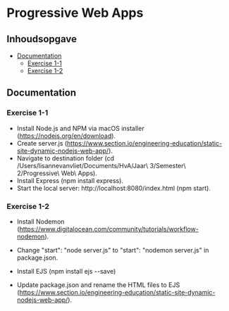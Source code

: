 # Progressive Web Apps

## Inhoudsopgave
- [Documentation](#documentation)
  * [Exercise 1-1](#exercise-1-1)
  * [Exercise 1-2](#exercise-1-2)

## Documentation

### Exercise 1-1
- Install Node.js and NPM via macOS installer (https://nodejs.org/en/download).
- Create server.js (https://www.section.io/engineering-education/static-site-dynamic-nodejs-web-app/).
- Navigate to destination folder (cd /Users/lisannevanvliet/Documents/HvA/Jaar\ 3/Semester\ 2/Progressive\ Web\ Apps).
- Install Express (npm install express).
- Start the local server: http://localhost:8080/index.html (npm start).

### Exercise 1-2
- Install Nodemon (https://www.digitalocean.com/community/tutorials/workflow-nodemon).
- Change "start": "node server.js" to "start": "nodemon server.js" in package.json.

- Install EJS (npm install ejs --save)
- Update package.json and rename the HTML files to EJS (https://www.section.io/engineering-education/static-site-dynamic-nodejs-web-app/).
